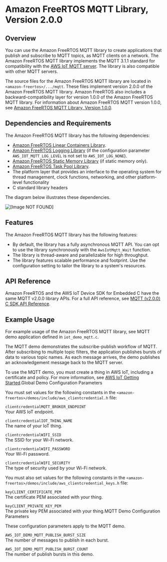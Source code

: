 # Amazon FreeRTOS MQTT Library, Version 2\.0\.0<a name="freertos-mqtt-2"></a>

## Overview<a name="freertos-mqtt-2-overview"></a>

You can use the Amazon FreeRTOS MQTT library to create applications that publish and subscribe to MQTT topics, as MQTT clients on a network\. The Amazon FreeRTOS MQTT library implements the MQTT 3\.1\.1 standard for compatibility with the [AWS IoT MQTT server](https://docs.aws.amazon.com/iot/latest/developerguide/protocols.html#mqtt)\. The library is also compatible with other MQTT servers\.

The source files for the Amazon FreeRTOS MQTT library are located in `<amazon-freertos>/.../mqtt`\. These files implement version 2\.0\.0 of the Amazon FreeRTOS MQTT library\. Amazon FreeRTOS also includes a backward\-compatibility layer for version 1\.0\.0 of the Amazon FreeRTOS MQTT library\. For information about Amazon FreeRTOS MQTT version 1\.0\.0, see [Amazon FreeRTOS MQTT Library, Version 1\.0\.0](freertos-lib-cloud-mqtt.md)\.

## Dependencies and Requirements<a name="freertos-mqtt-2-dependencies"></a>

The Amazon FreeRTOS MQTT library has the following dependencies:
+ [Amazon FreeRTOS Linear Containers Library](lib-linear.md)\.
+ [Amazon FreeRTOS Logging Library](lib-logging.md) \(if the configuration parameter `AWS_IOT_MQTT_LOG_LEVEL` is not set to `AWS_IOT_LOG_NONE`\)\.
+ [Amazon FreeRTOS Static Memory Library](lib-static.md) \(if static memory only\)\.
+ [Amazon FreeRTOS Task Pool Library](task-pool.md)\.
+ The platform layer that provides an interface to the operating system for thread management, clock functions, networking, and other platform\-level functionality
+ C standard library headers

The diagram below illustrates these dependencies\.

![\[Image NOT FOUND\]](http://docs.aws.amazon.com/freertos/latest/userguide/images/MQTT2dependencies.png)

## Features<a name="freertos-mqtt-2-features"></a>

The Amazon FreeRTOS MQTT library has the following features:
+ By default, the library has a fully asynchronous MQTT API\. You can opt to use the library synchronously with the `AwsIotMqtt_Wait` function\.
+ The library is thread\-aware and parallelizable for high throughput\.
+ The library features scalable performance and footprint\. Use the configuration setting to tailor the library to a system's resources\.

## API Reference<a name="freertos-mqtt-2-api"></a>

Amazon FreeRTOS and the AWS IoT Device SDK for Embedded C have the same MQTT v2\.0\.0 library APIs\. For a full API reference, see [MQTT \(v2\.0\.0\) C SDK API Reference](https://docs.aws.amazon.com/freertos/latest/lib-ref/c-sdk/mqtt/index.html)\.

## Example Usage<a name="freertos-mqtt-2-example"></a>

For example usage of the Amazon FreeRTOS MQTT library, see MQTT demo application defined in `iot_demo_mqtt.c`\.

The MQTT demo demonstrates the subscribe\-publish workflow of MQTT\. After subscribing to multiple topic filters, the application publishes bursts of data to various topic names\. As each message arrives, the demo publishes an acknowledgement message back to the MQTT server\.

To use the MQTT demo, you must create a thing in AWS IoT, including a certificate and policy\. For more information, see [ AWS IoT Getting Started](https://docs.aws.amazon.com/iot/latest/developerguide/iot-gs.html)\.Global Demo Configuration Parameters

You must set values for the following constants in the `<amazon-freertos>/demos/include/aws_clientcredential.h` file:

`clientcredentialMQTT_BROKER_ENDPOINT`  
Your AWS IoT endpoint\.

`clientcredentialIOT_THING_NAME`  
The name of your IoT thing\.

`clientcredentialWIFI_SSID`  
The SSID for your Wi\-Fi network\.

`clientcredentialWIFI_PASSWORD`  
Your Wi\-Fi password\.

`clientcredentialWIFI_SECURITY`  
The type of security used by your Wi\-Fi network\.

You must also set values for the following constants in the `<amazon-freertos>/demos/include/aws_clientcredential_keys.h` file: 

`keyCLIENT_CERTIFICATE_PEM`  
The certificate PEM associated with your thing\.

`keyCLIENT_PRIVATE_KEY_PEM`  
The private key PEM associated with your thing\.MQTT Demo Configuration Parameters

These configuration parameters apply to the MQTT demo\.

`AWS_IOT_DEMO_MQTT_PUBLISH_BURST_SIZE`  
The number of messages to publish in each burst\.

`AWS_IOT_DEMO_MQTT_PUBLISH_BURST_COUNT`  
The number of publish bursts in this demo\.